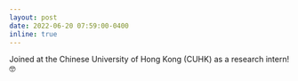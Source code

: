 ```yaml
---
layout: post
date: 2022-06-20 07:59:00-0400
inline: true
---
```


Joined at the Chinese University of Hong Kong (CUHK) as a research intern! :nerd_face: